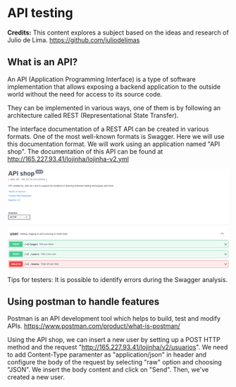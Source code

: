 # API testing

**Credits:** This content explores a subject based on the ideas and research of Julio de Lima. https://github.com/juliodelimas

## What is an API?
An API (Application Programming Interface) is a type of software implementation that allows exposing a backend application to the outside world without the need for access to its source code.

They can be implemented in various ways, one of them is by following an architecture called REST (Representational State Transfer).

The interface documentation of a REST API can be created in various formats. One of the most well-known formats is Swagger. Here we will use this documentation format. We will work using an application named "API shop". The documentation of this API can be found at http://165.227.93.41/lojinha/lojinha-v2.yml

![Swagger](images/swagger.PNG)

Tips for testers: It is possible to identify errors during the Swagger analysis.

## Using postman to handle features

Postman is an API development tool which helps to build, test and modify APIs. https://www.postman.com/product/what-is-postman/

Using the API shop, we can insert a new user by setting up a POST HTTP method and the request "http://165.227.93.41/lojinha/v2/usuarios". We need to add Content-Type paramenter as "application/json" in header and configure the body of the request by selecting "raw" option and choosing "JSON". We insert the body content and click on "Send". Then, we've created a new user.
